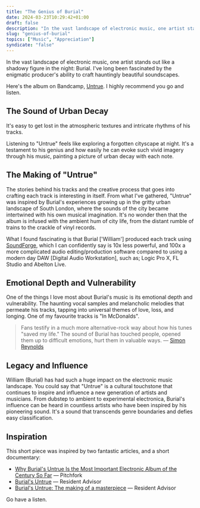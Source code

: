 ```yaml
---
title: "The Genius of Burial"
date: 2024-03-23T10:29:42+01:00
draft: false
description: "In the vast landscape of electronic music, one artist stands out like a shadowy figure in the night: Burial."
slug: "genius-of-burial"
topics: ["Music", "Appreciation"]
syndicate: "false"
---
```


In the vast landscape of electronic music, one artist stands out like a shadowy figure in the night: Burial. I've long been fascinated by the enigmatic producer's ability to craft hauntingly beautiful soundscapes.

Here's the album on Bandcamp, [Untrue](https://burial.bandcamp.com/album/untrue). I highly recommend you go and listen.

## The Sound of Urban Decay

It's easy to get lost in the atmospheric textures and intricate rhythms of his tracks.

Listening to "Untrue" feels like exploring a forgotten cityscape at night. It's a testament to his genius and how easily he can evoke such vivid imagery through his music, painting a picture of urban decay with each note.

## The Making of "Untrue"

The stories behind his tracks and the creative process that goes into crafting each track is interesting in itself. From what I've gathered, "Untrue" was inspired by Burial's experiences growing up in the gritty urban landscape of South London, where the sounds of the city became intertwined with his own musical imagination. It's no wonder then that the album is infused with the ambient hum of city life, from the distant rumble of trains to the crackle of vinyl records.

What I found fascinating is that Burial ['William'] produced each track using [SoundForge](https://www.magix.com/us/music-editing/sound-forge/), which I can confidently say is 10x less powerful, and 100x a more complicated audio editing/production software compared to using a modern day DAW [Digital Audio Workstation], such as; Logic Pro X, FL Studio and Abelton Live.

## Emotional Depth and Vulnerability

One of the things I love most about Burial's music is its emotional depth and vulnerability. The haunting vocal samples and melancholic melodies that permeate his tracks, tapping into universal themes of love, loss, and longing. One of my favourite tracks is "In McDonalds".

> Fans testify in a much more alternative-rock way about how his tunes "saved my life." The sound of Burial has touched people, opened them up to difficult emotions, hurt them in valuable ways.
> — [Simon Reynolds](https://pitchfork.com/features/article/why-burials-untrue-is-the-most-important-electronic-album-of-the-century-so-far/)

## Legacy and Influence

William (Burial) has had such a huge impact on the electronic music landscape. You could say that "Untrue" is a cultural touchstone that continues to inspire and influence a new generation of artists and musicians. From dubstep to ambient to experimental electronica, Burial's influence can be heard in countless artists who have been inspired by his pioneering sound. It's a sound that transcends genre boundaries and defies easy classification.

## Inspiration

This short piece was inspired by two fantastic articles, and a short documentary:

- [Why Burial's Untrue Is the Most Important Electronic Album of the Century So Far](https://pitchfork.com/features/article/why-burials-untrue-is-the-most-important-electronic-album-of-the-century-so-far/) — Pitchfork
- [Burial's Untrue](https://ra.co/reviews/4920) — Resident Advisor
- [Burial's Untrue: The making of a masterpiece](https://www.youtube.com/watch?v=Et5B-zfAIIo) — Resident Advisor

Go have a listen.
